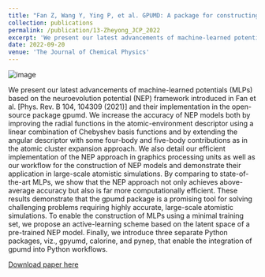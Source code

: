 ```yaml
---
title: "Fan Z, Wang Y, Ying P, et al. GPUMD: A package for constructing accurate machine-learned potentials and performing highly efficient atomistic simulations[J]. The Journal of Chemical Physics, 2022, 157(11): 114801."
collection: publications
permalink: /publication/13-Zheyong_JCP_2022
excerpt: 'We present our latest advancements of machine-learned potentials (MLPs) based on the neuroevolution potential (NEP) framework introduced in [Fan et al., Phys. Rev. B 104, 104309 (2021)] and their implementation in the open-source package GPUMD.We increase the accuracy of NEP models both by improving the radial functions in the atomic-environment descriptor using a linear combination of Chebyshev basis functions and by extending the angular descriptor with some four-body and five-body contributions as in the atomic cluster expansion approach.'
date: 2022-09-20
venue: 'The Journal of Chemical Physics'
---
```

![image](https://user-images.githubusercontent.com/54773018/216848036-076f8959-18fd-490c-8b0d-c4d22fca684a.png)

We present our latest advancements of machine-learned potentials (MLPs) based on the neuroevolution potential (NEP) framework introduced in Fan et al. [Phys. Rev. B 104, 104309 (2021)] and their implementation in the open-source package gpumd. We increase the accuracy of NEP models both by improving the radial functions in the atomic-environment descriptor using a linear combination of Chebyshev basis functions and by extending the angular descriptor with some four-body and five-body contributions as in the atomic cluster expansion approach. We also detail our efficient implementation of the NEP approach in graphics processing units as well as our workflow for the construction of NEP models and demonstrate their application in large-scale atomistic simulations. By comparing to state-of-the-art MLPs, we show that the NEP approach not only achieves above-average accuracy but also is far more computationally efficient. These results demonstrate that the gpumd package is a promising tool for solving challenging problems requiring highly accurate, large-scale atomistic simulations. To enable the construction of MLPs using a minimal training set, we propose an active-learning scheme based on the latent space of a pre-trained NEP model. Finally, we introduce three separate Python packages, viz., gpyumd, calorine, and pynep, that enable the integration of gpumd into Python workflows.

[Download paper here](http://hityingph.github.io/files/13-Zheyong_JCP_2022.pdf)
